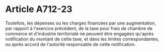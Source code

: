 # Article A712-23

Toutefois, les dépenses ou les charges financées par une augmentation, par rapport à l'exercice précédent, de la taxe pour frais de      chambre de commerce et d'industrie territoriale ne peuvent être engagées qu'après notification du montant de cette taxe, et dans les limites correspondantes, ou après accord de l'autorité responsable de cette notification.
